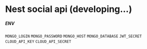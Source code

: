 # Nest social api (developing...)

##### ENV

`MONGO_LOGIN` `MONGO_PASSWORD` `MONGO_HOST` `MONGO_DATABASE` `JWT_SECRET` `CLOUD_API_KEY` `CLOUD_API_SECRET`
